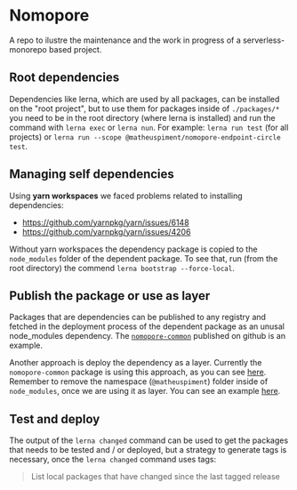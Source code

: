 # Nomopore

A repo to ilustre the maintenance and the work in progress of a serverless-monorepo based project.

## Root dependencies

Dependencies like lerna, which are used by all packages, can be installed on the "root project", but to use them for packages inside of `./packages/*` you need to be in the root directory (where lerna is installed) and run the command with `lerna exec` or `lerna nun`. For example: `lerna run test` (for all projects) or `lerna run --scope @matheuspiment/nomopore-endpoint-circle test`.

## Managing self dependencies

Using **yarn workspaces** we faced problems related to installing dependencies:

- https://github.com/yarnpkg/yarn/issues/6148
- https://github.com/yarnpkg/yarn/issues/4206

Without yarn workspaces the dependency package is copied to the `node_modules` folder of the dependent package. To see that, run (from the root directory) the commend `lerna bootstrap --force-local`.

## Publish the package or use as layer

Packages that are dependencies can be published to any registry and fetched in the deployment process of the dependent package as an unusal node_modules dependency. The [`nomopore-common`](https://github.com/matheuspiment/nomopore/packages/176914) published on github is an example.

Another approach is deploy the dependency as a layer. Currently the `nomopore-common` package is using this approach, as you can see [here](packages/common/serverless.yml). Remember to remove the namespace (`@matheuspiment`) folder inside of `node_modules`, once we are using it as layer. You can see an example [here](packages/endpoint-circle/serverless.yml).

## Test and deploy

The output of the `lerna changed` command can be used to get the packages that needs to be tested and / or deployed, but a strategy to generate tags is necessary, once the `lerna changed` command uses tags:

> List local packages that have changed since the last tagged release
